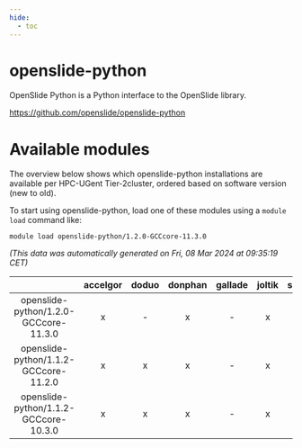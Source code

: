 ```yaml
---
hide:
  - toc
---
```


openslide-python
================


OpenSlide Python is a Python interface to the OpenSlide library.

https://github.com/openslide/openslide-python
# Available modules


The overview below shows which openslide-python installations are available per HPC-UGent Tier-2cluster, ordered based on software version (new to old).

To start using openslide-python, load one of these modules using a `module load` command like:

```shell
module load openslide-python/1.2.0-GCCcore-11.3.0
```

*(This data was automatically generated on Fri, 08 Mar 2024 at 09:35:19 CET)*  

| |accelgor|doduo|donphan|gallade|joltik|skitty|
| :---: | :---: | :---: | :---: | :---: | :---: | :---: |
|openslide-python/1.2.0-GCCcore-11.3.0|x|-|x|-|x|-|
|openslide-python/1.1.2-GCCcore-11.2.0|x|x|x|-|x|x|
|openslide-python/1.1.2-GCCcore-10.3.0|x|x|x|-|x|x|
